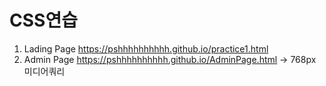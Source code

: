 # CSS연습 
1. Lading Page https://pshhhhhhhhhh.github.io/practice1.html
2. Admin Page https://pshhhhhhhhhh.github.io/AdminPage.html -> 768px 미디어쿼리
